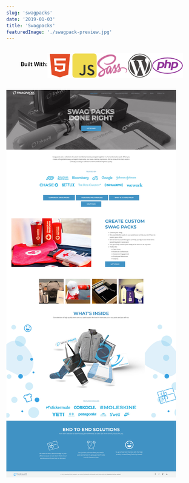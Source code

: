 ```yaml
---
slug: 'swagpacks'
date: '2019-01-03'
title: 'Swagpacks'
featuredImage: './swagpack-preview.jpg'
---
```


<style>
  .used {
    display: flex;
    flex-wrap: wrap;
    justify-content: center;
    margin: 2rem 0;
    }

  .used > span {
    margin: 1rem !important;
  }
</style>

<div class="used">
  <h4>Built With:</h4>
  <img src="../../images/html5.png" alt="HTML5">
  <img src="../../images/js.png" alt="JavaScript">
  <img src="../../images/sass.png" alt="Sass">
  <img src="../../images/wordpress.png" alt="Wordpress">
  <img src="../../images/php.png" alt="PHP">
</div>

![Swagpacks](./swagpack.jpg)
